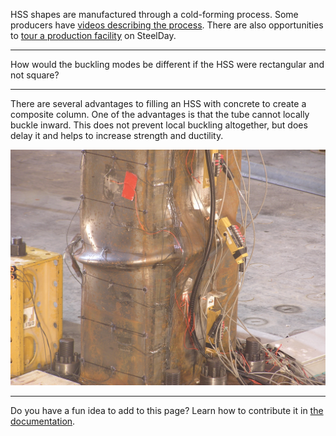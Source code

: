 HSS shapes are manufactured through a cold-forming process. Some producers have
[videos describing the process](https://www.youtube.com/watch?v=fRQAJL3wJXA).
There are also opportunities to
[tour a production facility](https://www.aisc.org/steelday/questions/#32805) on
SteelDay.

--------------------------------------------------------------------------------

How would the buckling modes be different if the HSS were rectangular and not
square?

--------------------------------------------------------------------------------

There are several advantages to filling an HSS with concrete to create a
composite column. One of the advantages is that the tube cannot locally buckle
inward. This does not prevent local buckling altogether, but does delay it and
helps to increase strength and ductility.

![Rectangular concrete-filled steel tube (RCFT) constructed using an HSS20x12x5/16. Note that the buckling of the wall is only outward, not inward as well. [Source](http://dx.doi.org/10.1061/(ASCE)ST.1943-541X.0000784)](./rcft.jpg)

--------------------------------------------------------------------------------

Do you have a fun idea to add to this page? Learn how to contribute it in
[the documentation](../docs/#Adding-a-more-fun-item).
